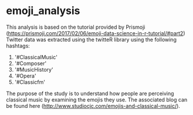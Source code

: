 # emoji_analysis

This analysis is based on the tutorial provided by Prismoji (https://prismoji.com/2017/02/06/emoji-data-science-in-r-tutorial/#part2)
Twitter data was extracted using the twitteR library using the following hashtags: 
1. '#ClassicalMusic'
2. '#Composer'
3. '#MusicHistory'
4. '#Opera'
5. '#Classicfm'

The purpose of the study is to understand how people are perceiving classical music by examining the emojis they use. The associated blog can be found here (http://www.studiocjc.com/emojis-and-classical-music/).
